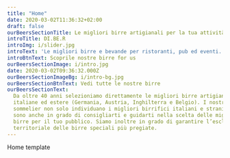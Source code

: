 ```yaml
---
title: "Home"
date: 2020-03-02T11:36:32+02:00
draft: false
ourBeersSectionTitle: Le migliori birre artigianali per la tua attività.
introTitle: DI.BE.R
introImg: i/slider.jpg
introText: 'Le migliori birre e bevande per ristoranti, pub ed eventi.'
introBtnText: Scoprile nostre birre for us
ourBeersSectionImage: i/intro.jpg
date: 2020-03-02T09:36:32.000Z
ourBeersSectionImageBg: i/intro-bg.jpg
ourBeersSectionBtnText: Vedi tutte le nostre birre
ourBeersSectionText: 
  Da oltre 40 anni selezioniamo direttamente le migliori birre artigianali
  italiane ed estere (Germania, Austria, Inghilterra e Belgio). I nostri beer
  sommelier non solo individuano i migliori birrifici italiani e stranieri, ma
  sono anche in grado di consigliarti e guidarti nella scelta delle migliori
  birre per il tuo pubblico. Siamo inoltre in grado di garantire l’esclusività
  territoriale delle birre speciali più pregiate.
---
```


Home template
